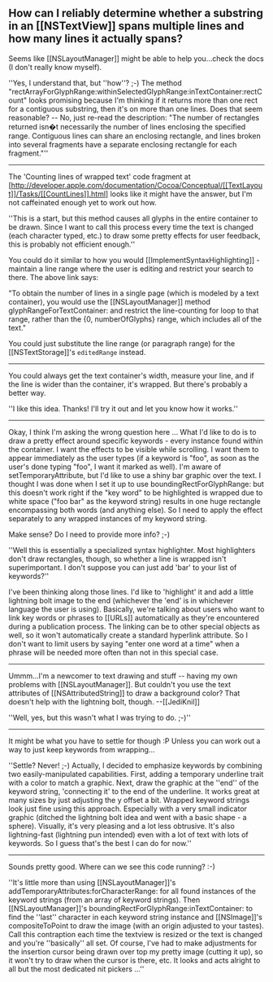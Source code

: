 

How can I reliably determine whether a substring in an [[NSTextView]] spans multiple lines and how many lines it actually spans?
----
Seems like [[NSLayoutManager]] might be able to help you...check the docs (I don't really know myself).

''Yes, I understand that, but ''how''? ;-) The method "rectArrayForGlyphRange:withinSelectedGlyphRange:inTextContainer:rectCount" looks promising because I'm thinking if it returns more than one rect for a contiguous substring, then it's on more than one lines. Does that seem reasonable? -- No, just re-read the description: "The number of rectangles returned isn�t necessarily the number of lines enclosing the specified range. Contiguous lines can share an enclosing rectangle, and lines broken into several fragments have a separate enclosing rectangle for each fragment."''

----

The 'Counting lines of wrapped text' code fragment at [http://developer.apple.com/documentation/Cocoa/Conceptual/[[TextLayout]]/Tasks/[[CountLines]].html] looks like it might have the answer, but I'm not caffeinated enough yet to work out how.

''This is a start, but this method causes all glyphs in the entire container to be drawn. Since I want to call this process every time the text is changed (each character typed, etc.) to draw some pretty effects for user feedback, this is probably not efficient enough.''

You could do it similar to how you would [[ImplementSyntaxHighlighting]] - maintain a line range where the user is editing and restrict your search to there. The above link says:


"To obtain the number of lines in a single page (which is modeled by a text container), you would use the [[NSLayoutManager]] method glyphRangeForTextContainer: and restrict the line-counting for loop to that range, rather than the {0, numberOfGlyphs} range, which includes all of the text."


You could just substitute the line range (or paragraph range) for the [[NSTextStorage]]'s <code>editedRange</code> instead.

----

You could always get the text container's width, measure your line, and if the line is wider than the container, it's wrapped. But there's probably a better way.

''I like this idea. Thanks! I'll try it out and let you know how it works.''

----

Okay, I think I'm asking the wrong question here ... What I'd like to do is to draw a pretty effect around specific keywords - every instance found within the container. I want the effects to be visible while scrolling. I want them to appear immediately as the user types (if a keyword is "foo", as soon as the user's done typing "foo", I want it marked as well). I'm aware of setTemporaryAttribute, but I'd like to use a shiny bar graphic over the text. I thought I was done when I set it up to use boundingRectForGlyphRange: but this doesn't work right if the "key word" to be highlighted is wrapped due to white space ("foo bar" as the keyword string) results in one huge rectangle encompassing both words (and anything else). So I need to apply the effect separately to any wrapped instances of my keyword string.

Make sense? Do I need to provide more info? ;-)

''Well this is essentially a specialized syntax highlighter. Most highlighters don't draw rectangles, though, so whether a line is wrapped isn't superimportant. I don't suppose you can just add 'bar' to your list of keywords?''

I've been thinking along those lines. I'd like to 'highlight' it and add a little lightning bolt image to the end (whichever the 'end' is in whichever language the user is using). Basically, we're talking about users who want to link key words or phrases to [[URLs]] automatically as they're encountered during a publication process. The linking can be to other special objects as well, so it won't automatically create a standard hyperlink attribute. So I don't want to limit users by saying "enter one word at a time" when a phrase will be needed more often than not in this special case.

----

Ummm...I'm a newcomer to text drawing and stuff -- having my own problems with [[NSLayoutManager]]. But couldn't you use the text attributes of [[NSAttributedString]] to draw a background color? That doesn't help with the lightning bolt, though. --[[JediKnil]]

''Well, yes, but this wasn't what I was trying to do. ;-)''

----

It might be what you have to settle for though :P Unless you can work out a way to just keep keywords from wrapping...

''Settle? Never! ;-) Actually, I decided to emphasize keywords by combining two easily-manipulated capabilities. First, adding a temporary underline trait with a color to match a graphic. Next, draw the graphic at the ''end'' of the keyword string, 'connecting it' to the end of the underline. It works great at many sizes by just adjusting the y offset a bit. Wrapped keyword strings look just fine using this approach. Especially with a very small indicator graphic (ditched the lightning bolt idea and went with a basic shape - a sphere). Visually, it's very pleasing and a lot less obtrusive. It's also lightning-fast (lightning pun intended) even with a lot of text with lots of keywords. So I guess that's the best I can do for now.''

----

Sounds pretty good.  Where can we see this code running? :-)

''It's little more than using [[NSLayoutManager]]'s addTemporaryAttributes:forCharacterRange: for all found instances of the keyword strings (from an array of keyword strings). Then [[NSLayoutManager]]'s boundingRectForGlyphRange:inTextContainer: to find the ''last'' character in each keyword string instance and [[NSImage]]'s compositeToPoint to draw the image (with an origin adjusted to your tastes). Call this contraption each time the textview is resized or the text is changed and you're ''basically'' all set. Of course, I've had to make adjustments for the insertion cursor being drawn over top my pretty image (cutting it up), so it won't try to draw when the cursor is there, etc. It looks and acts alright to all but the most dedicated nit pickers ...''